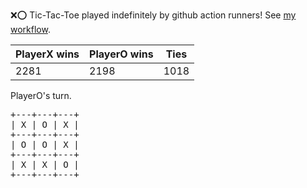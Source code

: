 :x::o: Tic-Tac-Toe played indefinitely by github action runners! See [my workflow](.github/workflows/play.yaml).

|PlayerX wins|PlayerO wins|Ties|
|-|-|-|
|2281|2198|1018|

PlayerO's turn.

<pre>
+---+---+---+
| X | O | X |
+---+---+---+
| O | O | X |
+---+---+---+
| X | X | O |
+---+---+---+
</pre>